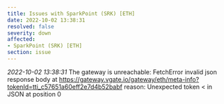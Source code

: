 ```yaml
---
title: Issues with SparkPoint (SRK) [ETH]
date: 2022-10-02 13:38:31
resolved: false
severity: down
affected:
- SparkPoint (SRK) [ETH]
section: issue
---
```


*2022-10-02 13:38:31* The gateway is unreachable: FetchError invalid json response body at https://gateway.vgate.io/gateway/eth/meta-info?tokenId=tti_c57651a60eff2e7d4b52babf reason: Unexpected token < in JSON at position 0